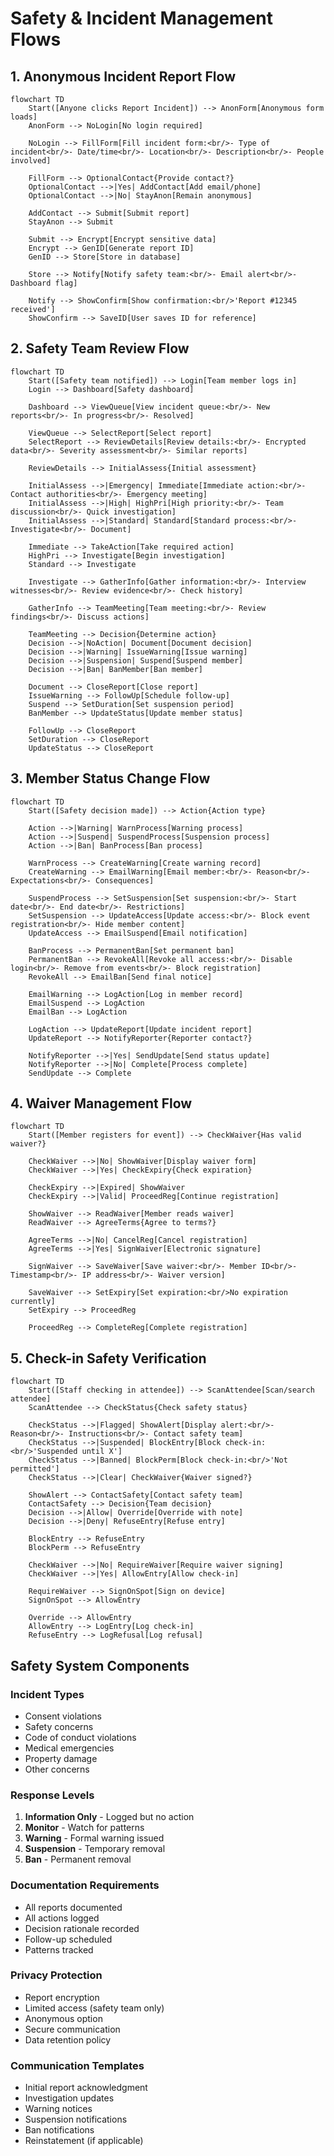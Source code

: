 # Safety & Incident Management Flows

## 1. Anonymous Incident Report Flow

```mermaid
flowchart TD
    Start([Anyone clicks Report Incident]) --> AnonForm[Anonymous form loads]
    AnonForm --> NoLogin[No login required]
    
    NoLogin --> FillForm[Fill incident form:<br/>- Type of incident<br/>- Date/time<br/>- Location<br/>- Description<br/>- People involved]
    
    FillForm --> OptionalContact{Provide contact?}
    OptionalContact -->|Yes| AddContact[Add email/phone]
    OptionalContact -->|No| StayAnon[Remain anonymous]
    
    AddContact --> Submit[Submit report]
    StayAnon --> Submit
    
    Submit --> Encrypt[Encrypt sensitive data]
    Encrypt --> GenID[Generate report ID]
    GenID --> Store[Store in database]
    
    Store --> Notify[Notify safety team:<br/>- Email alert<br/>- Dashboard flag]
    
    Notify --> ShowConfirm[Show confirmation:<br/>'Report #12345 received']
    ShowConfirm --> SaveID[User saves ID for reference]
```

## 2. Safety Team Review Flow

```mermaid
flowchart TD
    Start([Safety team notified]) --> Login[Team member logs in]
    Login --> Dashboard[Safety dashboard]
    
    Dashboard --> ViewQueue[View incident queue:<br/>- New reports<br/>- In progress<br/>- Resolved]
    
    ViewQueue --> SelectReport[Select report]
    SelectReport --> ReviewDetails[Review details:<br/>- Encrypted data<br/>- Severity assessment<br/>- Similar reports]
    
    ReviewDetails --> InitialAssess{Initial assessment}
    
    InitialAssess -->|Emergency| Immediate[Immediate action:<br/>- Contact authorities<br/>- Emergency meeting]
    InitialAssess -->|High| HighPri[High priority:<br/>- Team discussion<br/>- Quick investigation]
    InitialAssess -->|Standard| Standard[Standard process:<br/>- Investigate<br/>- Document]
    
    Immediate --> TakeAction[Take required action]
    HighPri --> Investigate[Begin investigation]
    Standard --> Investigate
    
    Investigate --> GatherInfo[Gather information:<br/>- Interview witnesses<br/>- Review evidence<br/>- Check history]
    
    GatherInfo --> TeamMeeting[Team meeting:<br/>- Review findings<br/>- Discuss actions]
    
    TeamMeeting --> Decision{Determine action}
    Decision -->|NoAction| Document[Document decision]
    Decision -->|Warning| IssueWarning[Issue warning]
    Decision -->|Suspension| Suspend[Suspend member]
    Decision -->|Ban| BanMember[Ban member]
    
    Document --> CloseReport[Close report]
    IssueWarning --> FollowUp[Schedule follow-up]
    Suspend --> SetDuration[Set suspension period]
    BanMember --> UpdateStatus[Update member status]
    
    FollowUp --> CloseReport
    SetDuration --> CloseReport
    UpdateStatus --> CloseReport
```

## 3. Member Status Change Flow

```mermaid
flowchart TD
    Start([Safety decision made]) --> Action{Action type}
    
    Action -->|Warning| WarnProcess[Warning process]
    Action -->|Suspend| SuspendProcess[Suspension process]
    Action -->|Ban| BanProcess[Ban process]
    
    WarnProcess --> CreateWarning[Create warning record]
    CreateWarning --> EmailWarning[Email member:<br/>- Reason<br/>- Expectations<br/>- Consequences]
    
    SuspendProcess --> SetSuspension[Set suspension:<br/>- Start date<br/>- End date<br/>- Restrictions]
    SetSuspension --> UpdateAccess[Update access:<br/>- Block event registration<br/>- Hide member content]
    UpdateAccess --> EmailSuspend[Email notification]
    
    BanProcess --> PermanentBan[Set permanent ban]
    PermanentBan --> RevokeAll[Revoke all access:<br/>- Disable login<br/>- Remove from events<br/>- Block registration]
    RevokeAll --> EmailBan[Send final notice]
    
    EmailWarning --> LogAction[Log in member record]
    EmailSuspend --> LogAction
    EmailBan --> LogAction
    
    LogAction --> UpdateReport[Update incident report]
    UpdateReport --> NotifyReporter{Reporter contact?}
    
    NotifyReporter -->|Yes| SendUpdate[Send status update]
    NotifyReporter -->|No| Complete[Process complete]
    SendUpdate --> Complete
```

## 4. Waiver Management Flow

```mermaid
flowchart TD
    Start([Member registers for event]) --> CheckWaiver{Has valid waiver?}
    
    CheckWaiver -->|No| ShowWaiver[Display waiver form]
    CheckWaiver -->|Yes| CheckExpiry{Check expiration}
    
    CheckExpiry -->|Expired| ShowWaiver
    CheckExpiry -->|Valid| ProceedReg[Continue registration]
    
    ShowWaiver --> ReadWaiver[Member reads waiver]
    ReadWaiver --> AgreeTerms{Agree to terms?}
    
    AgreeTerms -->|No| CancelReg[Cancel registration]
    AgreeTerms -->|Yes| SignWaiver[Electronic signature]
    
    SignWaiver --> SaveWaiver[Save waiver:<br/>- Member ID<br/>- Timestamp<br/>- IP address<br/>- Waiver version]
    
    SaveWaiver --> SetExpiry[Set expiration:<br/>No expiration currently]
    SetExpiry --> ProceedReg
    
    ProceedReg --> CompleteReg[Complete registration]
```

## 5. Check-in Safety Verification

```mermaid
flowchart TD
    Start([Staff checking in attendee]) --> ScanAttendee[Scan/search attendee]
    ScanAttendee --> CheckStatus{Check safety status}
    
    CheckStatus -->|Flagged| ShowAlert[Display alert:<br/>- Reason<br/>- Instructions<br/>- Contact safety team]
    CheckStatus -->|Suspended| BlockEntry[Block check-in:<br/>'Suspended until X']
    CheckStatus -->|Banned| BlockPerm[Block check-in:<br/>'Not permitted']
    CheckStatus -->|Clear| CheckWaiver{Waiver signed?}
    
    ShowAlert --> ContactSafety[Contact safety team]
    ContactSafety --> Decision{Team decision}
    Decision -->|Allow| Override[Override with note]
    Decision -->|Deny| RefuseEntry[Refuse entry]
    
    BlockEntry --> RefuseEntry
    BlockPerm --> RefuseEntry
    
    CheckWaiver -->|No| RequireWaiver[Require waiver signing]
    CheckWaiver -->|Yes| AllowEntry[Allow check-in]
    
    RequireWaiver --> SignOnSpot[Sign on device]
    SignOnSpot --> AllowEntry
    
    Override --> AllowEntry
    AllowEntry --> LogEntry[Log check-in]
    RefuseEntry --> LogRefusal[Log refusal]
```

## Safety System Components

### Incident Types
- Consent violations
- Safety concerns
- Code of conduct violations
- Medical emergencies
- Property damage
- Other concerns

### Response Levels
1. **Information Only** - Logged but no action
2. **Monitor** - Watch for patterns
3. **Warning** - Formal warning issued
4. **Suspension** - Temporary removal
5. **Ban** - Permanent removal

### Documentation Requirements
- All reports documented
- All actions logged
- Decision rationale recorded
- Follow-up scheduled
- Patterns tracked

### Privacy Protection
- Report encryption
- Limited access (safety team only)
- Anonymous option
- Secure communication
- Data retention policy

### Communication Templates
- Initial report acknowledgment
- Investigation updates
- Warning notices
- Suspension notifications
- Ban notifications
- Reinstatement (if applicable)